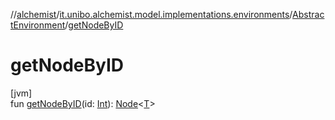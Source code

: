 //[alchemist](../../../index.md)/[it.unibo.alchemist.model.implementations.environments](../index.md)/[AbstractEnvironment](index.md)/[getNodeByID](get-node-by-i-d.md)

# getNodeByID

[jvm]\
fun [getNodeByID](get-node-by-i-d.md)(id: [Int](https://kotlinlang.org/api/latest/jvm/stdlib/kotlin/-int/index.html)): [Node](../../it.unibo.alchemist.model.interfaces/-node/index.md)<[T](../../it.unibo.alchemist.model.implementations.layers/-uniform-layer/index.md)>
